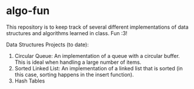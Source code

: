 # algo-fun
This repository is to keep track of several different implementations of data structures and algorithms learned in class. Fun :3! 

Data Structures Projects (to date): 
   1. Circular Queue: An implementation of a queue with a circular buffer. This is ideal when handling a large number of items.
   2. Sorted Linked List: An implementation of a linked list that is sorted (in this case, sorting happens in the insert function).
   3. Hash Tables
